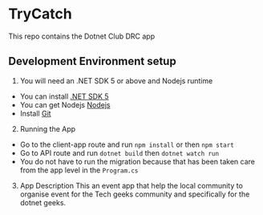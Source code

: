 # TryCatch

This repo contains the Dotnet Club DRC app

## Development Environment setup

1. You will need an .NET SDK 5 or above and Nodejs runtime 
  - You can install [.NET SDK 5](https://dotnet.microsoft.com/download/dotnet/5.0)
  - You can get Nodejs [Nodejs](https://nodejs.org/en/)
  - Install [Git](https://git-scm.com/book/en/v2/Getting-Started-Installing-Git)

2. Running the App
  - Go to the client-app route and run `npm install` or then `npm start`
  - Go to API route and run `dotnet build` then `dotnet watch run`
  - You do not have to run the migration because that has been taken care from the app level in the `Program.cs`
  
3. App Description
  This an event app that help the local community to organise event for the Tech geeks community and specifically for the dotnet geeks.
